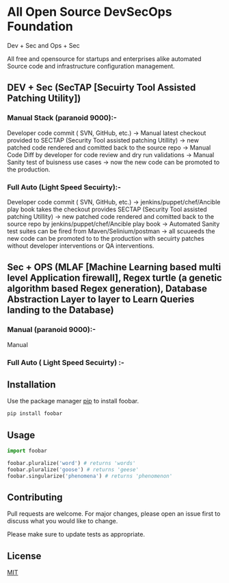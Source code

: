 # All Open Source DevSecOps Foundation

Dev + Sec and Ops + Sec

All free and opensource for startups and enterprises alike automated Source code and infrastructure configuration management.

## DEV + Sec (SecTAP [Secuirty Tool Assisted Patching Utility])

### Manual Stack (paranoid 9000):-

Developer code commit ( SVN, GitHub, etc.) -> Manual latest checkout provided to SECTAP (Security Tool assisted patching Utillity) -> new patched code rendered and comitted back to the source repo -> Manual Code Diff by developer for code review and dry run validations -> Manual Sanity test of buisness use cases -> now the new code can be promoted to the production.

### Full Auto (Light Speed Secuirty):-

Developer code commit ( SVN, GitHub, etc.) -> jenkins/puppet/chef/Ancible play book takes the checkout provides SECTAP (Security Tool assisted patching Utillity) -> new patched code rendered and comitted back to the source repo by jenkins/puppet/chef/Ancible play book -> Automated Sanity test suites can be fired from Maven/Selinium/postman -> all scuueeds the new code can be promoted to to the production with secuirty patches without developer interventions or QA interventions.

## Sec + OPS (MLAF [Machine Learning based multi level Application firewall], Regex turtle (a genetic algorithm based Regex generation), Database Abstraction Layer to layer to Learn Queries landing to the Database)

### Manual (paranoid 9000):-

Manual 

### Full Auto ( Light Speed Secuirty) :-




## Installation

Use the package manager [pip](https://pip.pypa.io/en/stable/) to install foobar.

```bash
pip install foobar
```

## Usage

```python
import foobar

foobar.pluralize('word') # returns 'words'
foobar.pluralize('goose') # returns 'geese'
foobar.singularize('phenomena') # returns 'phenomenon'
```

## Contributing
Pull requests are welcome. For major changes, please open an issue first to discuss what you would like to change.

Please make sure to update tests as appropriate.

## License
[MIT](https://choosealicense.com/licenses/mit/)
